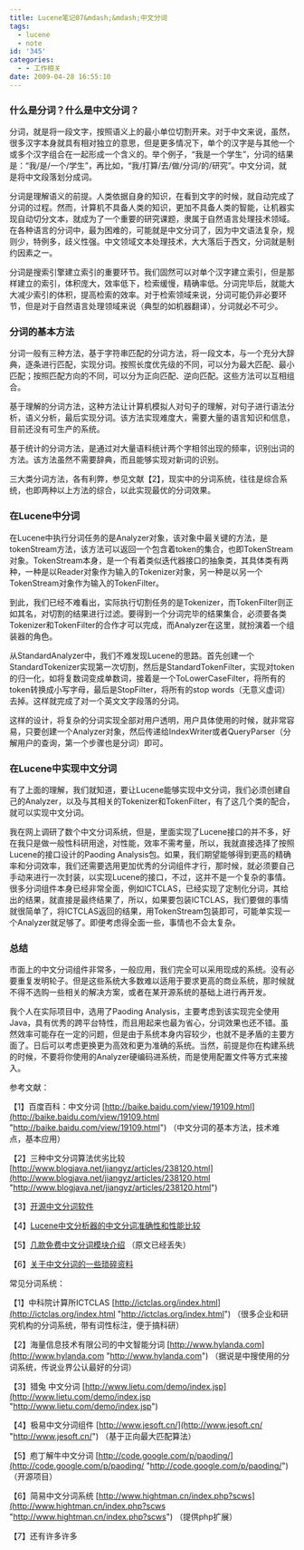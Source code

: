 ```yaml
---
title: Lucene笔记07&mdash;&mdash;中文分词
tags:
  - lucene
  - note
id: '345'
categories:
  - - 工作相关
date: 2009-04-28 16:55:10
---
```



<!-- more -->
### 什么是分词？什么是中文分词？

分词，就是将一段文字，按照语义上的最小单位切割开来。对于中文来说，虽然，很多汉字本身就具有相对独立的意思，但是更多情况下，单个的汉字是与其他一个或多个汉字组合在一起形成一个含义的。举个例子，“我是一个学生”，分词的结果是：“我/是/一个/学生”，再比如，“我/打算/去/做/分词/的/研究”。中文分词，就是将中文段落划分成词。

分词是理解语义的前提。人类依据自身的知识，在看到文字的时候，就自动完成了分词的过程。然而，计算机不具备人类的知识，更加不具备人类的智能，让机器实现自动切分文本，就成为了一个重要的研究课题，隶属于自然语言处理技术领域。在各种语言的分词中，最为困难的，可能就是中文分词了，因为中文语法复杂，规则少，特例多，歧义性强。中文领域文本处理技术，大大落后于西文，分词就是制约因素之一。

分词是搜索引擎建立索引的重要环节。我们固然可以对单个汉字建立索引，但是那样建立的索引，体积庞大，效率低下，检索缓慢，精确率低。分词完毕后，就能大大减少索引的体积，提高检索的效率。对于检索领域来说，分词可能仍非必要环节，但是对于自然语言处理领域来说（典型的如机器翻译），分词就必不可少。

### 分词的基本方法

分词一般有三种方法，基于字符串匹配的分词方法，将一段文本，与一个充分大辞典，逐条进行匹配，实现分词。按照长度优先级的不同，可以分为最大匹配、最小匹配；按照匹配方向的不同，可以分为正向匹配、逆向匹配。这些方法可以互相组合。

基于理解的分词方法，这种方法让计算机模拟人对句子的理解，对句子进行语法分析，语义分析，最后实现分词。该方法实现难度大，需要大量的语言知识和信息，目前还没有可生产的系统。

基于统计的分词方法，是通过对大量语料统计两个字相邻出现的频率，识别出词的方法。该方法虽然不需要辞典，而且能够实现对新词的识别。

三大类分词方法，各有利弊，参见文献【2】，现实中的分词系统，往往是综合系统，也即两种以上方法的综合，以此实现最优的分词效果。

### 在Lucene中分词

在Lucene中执行分词任务的是Analyzer对象，该对象中最关键的方法，是tokenStream方法，该方法可以返回一个包含着token的集合，也即TokenStream对象。TokenStream本身，是一个有着类似迭代器接口的抽象类，其具体类有两种，一种是以Reader对象作为输入的Tokenizer对象，另一种是以另一个TokenStream对象作为输入的TokenFilter。

到此，我们已经不难看出，实际执行切割任务的是Tokenizer，而TokenFilter则正如其名，对切割的结果进行过滤。要得到一个分词完毕的结果集合，必须要各类Tokenizer和TokenFilter的合作才可以完成，而Analyzer在这里，就扮演着一个组装器的角色。

从StandardAnalyzer中，我们不难发现Lucene的思路。首先创建一个StandardTokenizer实现第一次切割，然后是StandardTokenFilter，实现对token的归一化，如将复数词变成单数词，接着是一个ToLowerCaseFilter，将所有的token转换成小写字母，最后是StopFilter，将所有的stop words（无意义虚词）去掉。这样就完成了对一个英文文字段落的分词。

这样的设计，将复杂的分词实现全部对用户透明，用户具体使用的时候，就非常容易，只要创建一个Analyzer对象，然后传递给IndexWriter或者QueryParser（分解用户的查询，第一个步骤也是分词）即可。

### 在Lucene中实现中文分词

有了上面的理解，我们就知道，要让Lucene能够实现中文分词，我们必须创建自己的Analyzer，以及与其相关的Tokenizer和TokenFilter，有了这几个类的配合，就可以实现中文分词。

我在网上调研了数个中文分词系统，但是，里面实现了Lucene接口的并不多，好在我只是做一般性科研用途，对性能，效率不需考量，所以，我就直接选择了按照Lucene的接口设计的Paoding Analysis包。如果，我们期望能够得到更高的精确率和分词效率，我们还需要选用更加优秀的分词组件才行，那时候，就必须要自己手动来进行一次封装，以实现Lucene的接口，不过，这并不是一个复杂的事情。很多分词组件本身已经非常全面，例如ICTCLAS，已经实现了定制化分词，其给出的结果，就直接是最终结果了，所以，如果要包装ICTCLAS，我们要做的事情就很简单了，将ICTCLAS返回的结果，用TokenStream包装即可，可能单实现一个Analyzer就足够了。即便考虑得全面一些，事情也不会太复杂。

### 总结

市面上的中文分词组件非常多，一般应用，我们完全可以采用现成的系统。没有必要重复发明轮子。但是这些系统大多数难以适用于要求更高的商业系统，那时候就不得不选购一些相关的解决方案，或者在某开源系统的基础上进行再开发。

我个人在实际项目中，选用了Paoding Analysis，主要考虑到该实现完全使用Java，具有优秀的跨平台特性，而且用起来也最为省心，分词效果也还不错。虽然效率可能存在一定的问题，但是由于系统本身内容较少，也就不是矛盾的主要方面了。日后可以考虑更换更为高效和更为准确的系统。当然，前提是你在构建系统的时候，不要将你使用的Analyzer硬编码进系统，而是使用配置文件等方式来接入。

参考文献：

【1】百度百科：中文分词 [http://baike.baidu.com/view/19109.html](http://baike.baidu.com/view/19109.html "http://baike.baidu.com/view/19109.html") （中文分词的基本方法，技术难点，基本应用）

【2】三种中文分词算法优劣比较 [http://www.blogjava.net/jiangyz/articles/238120.html](http://www.blogjava.net/jiangyz/articles/238120.html "http://www.blogjava.net/jiangyz/articles/238120.html")

【3】[开源中文分词软件](http://www.coreseek.com/forum/index.php?action=vthread&forum=1&topic=2)

【4】[Lucene中文分析器的中文分词准确性和性能比较](http://approximation.javaeye.com/blog/345885)

【5】[几款免费中文分词模块介绍](http://searcher.org.cn/search/20070903/98.html) （原文已经丢失）

【6】[关于中文分词的一些琐碎资料](http://www.webryan.cn/2009/04/something-about-chinese-seg/)

常见分词系统：

【1】中科院计算所ICTCLAS [http://ictclas.org/index.html](http://ictclas.org/index.html "http://ictclas.org/index.html") （很多企业和研究机构的分词系统，带有词性标注，便于搞科研）

【2】海量信息技术有限公司的中文智能分词 [http://www.hylanda.com](http://www.hylanda.com "http://www.hylanda.com") （据说是中搜使用的分词系统，传说业界公认最好的分词）

【3】猎兔 中文分词 [http://www.lietu.com/demo/index.jsp](http://www.lietu.com/demo/index.jsp "http://www.lietu.com/demo/index.jsp")

【4】极易中文分词组件 [http://www.jesoft.cn/](http://www.jesoft.cn/ "http://www.jesoft.cn/") （基于正向最大匹配算法）

【5】庖丁解牛中文分词 [http://code.google.com/p/paoding/](http://code.google.com/p/paoding/ "http://code.google.com/p/paoding/") （开源项目）

【6】简易中文分词系统 [http://www.hightman.cn/index.php?scws](http://www.hightman.cn/index.php?scws "http://www.hightman.cn/index.php?scws") （提供php扩展）

【7】还有许多许多